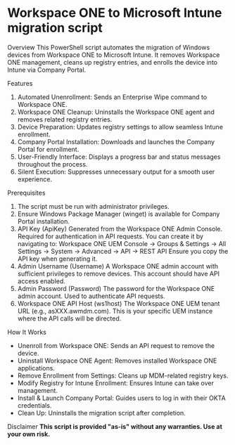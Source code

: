 # Workspace ONE to Microsoft Intune migration script

Overview
This PowerShell script automates the migration of Windows devices from Workspace ONE to Microsoft Intune. It removes Workspace ONE management, cleans up registry entries, and enrolls the device into Intune via Company Portal.

Features
1. Automated Unenrollment: Sends an Enterprise Wipe command to Workspace ONE.
2. Workspace ONE Cleanup: Uninstalls the Workspace ONE agent and removes related registry entries.
3. Device Preparation: Updates registry settings to allow seamless Intune enrollment.
4. Company Portal Installation: Downloads and launches the Company Portal for enrollment.
5. User-Friendly Interface: Displays a progress bar and status messages throughout the process.
6. Silent Execution: Suppresses unnecessary output for a smooth user experience.

Prerequisites
1. The script must be run with administrator privileges.
2. Ensure Windows Package Manager (winget) is available for Company Portal installation.
3. API Key (ApiKey)
    Generated from the Workspace ONE Admin Console.
    Required for authentication in API requests.
    You can create it by navigating to:
    Workspace ONE UEM Console → Groups & Settings → All Settings → System → Advanced → API → REST API
    Ensure you copy the API key when generating it.
4. Admin Username (Username)
    A Workspace ONE admin account with sufficient privileges to remove devices.
    This account should have API access enabled.
5. Admin Password (Password)
    The password for the Workspace ONE admin account.
    Used to authenticate API requests.
6. Workspace ONE API Host (ws1host)
    The Workspace ONE UEM tenant URL (e.g., asXXX.awmdm.com).
    This is your specific UEM instance where the API calls will be directed.

How It Works
- Unenroll from Workspace ONE: Sends an API request to remove the device.
- Uninstall Workspace ONE Agent: Removes installed Workspace ONE applications.
- Remove Enrollment from Settings: Cleans up MDM-related registry keys.
- Modify Registry for Intune Enrollment: Ensures Intune can take over management.
- Install & Launch Company Portal: Guides users to log in with their OKTA credentials.
- Clean Up: Uninstalls the migration script after completion.

Disclaimer
**This script is provided "as-is" without any warranties. Use at your own risk.**

